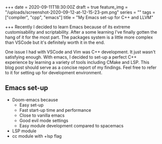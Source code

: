 +++
date = 2020-09-11T18:30:00Z
draft = true
feature_img = "/uploads/screenshot-2020-09-12-at-12-15-23-pm.png"
series = ""
tags = ["compiler", "cpp", "emacs"]
title = "My Emacs set-up for C++ and LLVM"

+++
Recently I decided to learn Emacs because of its extreme customisability and scriptability. After a some learning I've finally gotten the hang of it for the most part. The packages system is a little more complex than VSCode but it's definitely worth it in the end.

One issue I had with VSCode and Vim was C++ development. It just wasn't satisfying enough. With emacs, I decided to set-up a perfect C++ experience by learning a variety of tools including CMake and LSP. This blog post should serve as a concise report of my findings. Feel free to refer to it for setting up for development environment.

## Emacs set-up

* Doom-emacs because
  * Easy set-up
  * Fast start-up time and performance
  * Close to vanilla emacs
  * Good evil mode settings
  * Easy module development compared to spacemacs
* LSP module
* cc module with +lsp flag